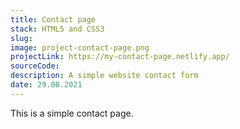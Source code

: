 ```yaml
---
title: Contact page
stack: HTML5 and CSS3
slug: 
image: project-contact-page.png
projectLink: https://my-contact-page.netlify.app/
sourceCode:
description: A simple website contact form
date: 29.08.2021
---
```


This is a simple contact page.